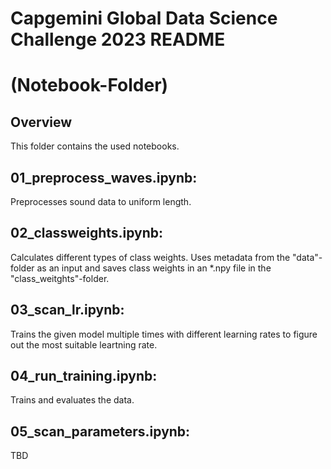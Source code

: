 # Capgemini Global Data Science Challenge 2023 README 
# (Notebook-Folder)

## Overview
This folder contains the used notebooks.

## 01_preprocess_waves.ipynb:
Preprocesses sound data to uniform length.


## 02_classweights.ipynb:
Calculates different types of class weights. 
Uses metadata from the "data"-folder as an input and saves class weights in an *.npy file in the "class_weitghts"-folder.


## 03_scan_lr.ipynb:
Trains the given model multiple times with different learning rates to figure out the most suitable leartning rate.


## 04_run_training.ipynb:
Trains and evaluates the data.


## 05_scan_parameters.ipynb:
TBD